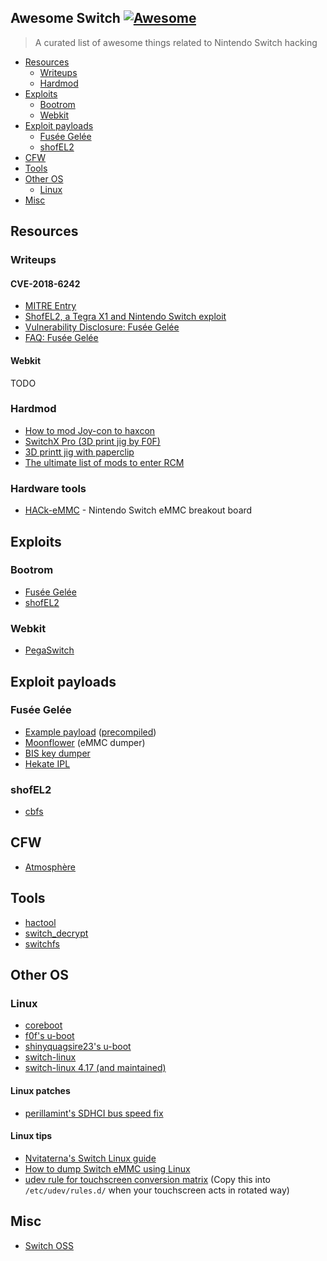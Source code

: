 
## Awesome Switch [![Awesome](https://cdn.rawgit.com/sindresorhus/awesome/d7305f38d29fed78fa85652e3a63e154dd8e8829/media/badge.svg)](https://github.com/sindresorhus/awesome)

> A curated list of awesome things related to Nintendo Switch hacking

* [Resources](#resources)
  * [Writeups](#writeups)
  * [Hardmod](#hardmod)
* [Exploits](#exploits)
  * [Bootrom](#bootrom)
  * [Webkit](#webkit)
* [Exploit payloads](#payloads)
  * [Fusée Gelée](#fusee-gelee)
  * [shofEL2](#shofel2)
* [CFW](#cfw)
* [Tools](#tools)
* [Other OS](#other-os)
  * [Linux](#linux)
* [Misc](#misc)

## Resources
### Writeups
#### CVE-2018-6242
* [MITRE Entry](https://cve.mitre.org/cgi-bin/cvename.cgi?name=CVE-2018-6242)
* [ShofEL2, a Tegra X1 and Nintendo Switch exploit](https://fail0verflow.com/blog/2018/shofel2/)
* [Vulnerability Disclosure: Fusée Gelée](https://misc.ktemkin.com/fusee_gelee_nvidia.pdf)
* [FAQ: Fusée Gelée](http://www.ktemkin.com/faq-fusee-gelee/)

#### Webkit
TODO

### Hardmod
* [How to mod Joy-con to haxcon](https://imgur.com/gallery/it5eZvO)
* [SwitchX Pro (3D print jig by F0F)](https://github.com/fail0verflow/shofel2/tree/master/rcm-jig)
* [3D printt jig with paperclip](https://www.thingiverse.com/thing:2877484)
* [The ultimate list of mods to enter RCM](https://gbatemp.net/threads/the-ultimate-list-of-mods-to-enter-rcm.502145/)

### Hardware tools
* [HACk-eMMC](https://github.com/hedgeberg/HACk-EMMC) - Nintendo Switch eMMC breakout board

## Exploits
### Bootrom
* [Fusée Gelée](https://github.com/reswitched/fusee-launcher)
* [shofEL2](https://github.com/fail0verflow/shofel2)

### Webkit
* [PegaSwitch](https://github.com/reswitched/pegaswitch)

## Exploit payloads
### Fusée Gelée
* [Example payload](https://github.com/ktemkin/Atmosphere/tree/poc_nvidia) ([precompiled](http://misc.ktemkin.com/fusee.bin))
* [Moonflower](https://github.com/moriczgergo/moonflower) (eMMC dumper)
* [BIS key dumper](https://github.com/rajkosto/biskeydump)
* [Hekate IPL](https://github.com/nwert/hekate)

### shofEL2
* [cbfs](https://github.com/fail0verflow/shofel2/tree/master/exploit)

## CFW
* [Atmosphère](https://github.com/Atmosphere-NX/Atmosphere/)

## Tools
* [hactool](https://github.com/SciresM/hactool)
* [switch\_decrypt](https://github.com/MCMrARM/switch_decrypt)
* [switchfs](https://github.com/ihaveamac/switchfs)

## Other OS
### Linux
* [coreboot](https://github.com/fail0verflow/switch-coreboot)
* [f0f's u-boot](https://github.com/fail0verflow/switch-u-boot)
* [shinyquagsire23's u-boot](https://github.com/shinyquagsire23/u-boot)
* [switch-linux](https://github.com/fail0verflow/switch-linux/)
* [switch-linux 4.17 (and maintained)](https://github.com/tardyp/switch-linux/tree/rebase_4.17)

#### Linux patches
* [perillamint's SDHCI bus speed fix](https://github.com/perillamint/switch-linux/tree/sdhci-bus-fix)

#### Linux tips
* [Nvitaterna's Switch Linux guide](https://github.com/nvitaterna/switch-linux-guide)
* [How to dump Switch eMMC using Linux](https://gbatemp.net/threads/tutorial-how-to-dump-switch-nand-using-linux.502201/)
* [udev rule for touchscreen conversion matrix](https://github.com/fail0verflow/shofel2/blob/master/configs/switch-ts-calibration.rules) (Copy this into `/etc/udev/rules.d/` when your touchscreen acts in rotated way)

## Misc
* [Switch OSS](https://github.com/reswitched/switch-oss)
